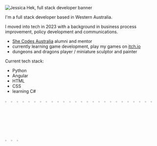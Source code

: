 <img max-width="100%" alt="Jessica Hek, full stack developer banner" src="https://github.com/user-attachments/assets/dd30679a-873a-4734-afd1-a31cd08b6d5a">


I'm a full stack developer based in Western Australia.

I moved into tech in 2023 with a background in business process improvement, policy development and communications. 

 - <a href="https://shecodes.com.au/">She Codes Australia</a> alumni and mentor
 - currently learning game development, play my games on <a href=https://whatthehek.itch.io/ target=_blank>itch.io</a>
 - dungeons and dragons player / miniature sculptor and painter

Current tech stack:
 - Python
 - Angular
 - HTML
 - CSS
 - learning C#

<img width="3%" alt="code image" src="https://github.com/user-attachments/assets/534527e3-9315-41a9-9a8b-076f7cc9f4c9">
<img width="3%" alt="game controller" src="https://github.com/user-attachments/assets/73a8f451-de5d-4305-bdbd-bda29083ee49">
<img width="3%" alt="D20 dice" src="https://github.com/user-attachments/assets/326c9493-eb74-411b-97b0-346222aa6147">
<img width="3%" alt="full stack pancakes" src="https://github.com/user-attachments/assets/87a21900-bab8-4fae-84b7-f488a6060500">
<img width="3%" alt="dragon" src="https://github.com/user-attachments/assets/6a047d1a-687f-43e5-ac8e-aec32e6ccf2d">
<img width="3%" alt="artist pallette" src="https://github.com/user-attachments/assets/2b0a1671-284e-4045-a62c-4e89338bf0a9">
<img width="3%" alt="code image" src="https://github.com/user-attachments/assets/534527e3-9315-41a9-9a8b-076f7cc9f4c9">
<img width="3%" alt="game controller" src="https://github.com/user-attachments/assets/73a8f451-de5d-4305-bdbd-bda29083ee49">
<img width="3%" alt="D20 dice" src="https://github.com/user-attachments/assets/326c9493-eb74-411b-97b0-346222aa6147">
<img width="3%" alt="full stack pancakes" src="https://github.com/user-attachments/assets/87a21900-bab8-4fae-84b7-f488a6060500">
<img width="3%" alt="dragon" src="https://github.com/user-attachments/assets/6a047d1a-687f-43e5-ac8e-aec32e6ccf2d">
<img width="3%" alt="artist pallette" src="https://github.com/user-attachments/assets/2b0a1671-284e-4045-a62c-4e89338bf0a9">
<img width="3%" alt="code image" src="https://github.com/user-attachments/assets/534527e3-9315-41a9-9a8b-076f7cc9f4c9">
<img width="3%" alt="game controller" src="https://github.com/user-attachments/assets/73a8f451-de5d-4305-bdbd-bda29083ee49">
<img width="3%" alt="D20 dice" src="https://github.com/user-attachments/assets/326c9493-eb74-411b-97b0-346222aa6147">
<img width="3%" alt="full stack pancakes" src="https://github.com/user-attachments/assets/87a21900-bab8-4fae-84b7-f488a6060500">
<img width="3%" alt="dragon" src="https://github.com/user-attachments/assets/6a047d1a-687f-43e5-ac8e-aec32e6ccf2d">
<img width="3%" alt="artist pallette" src="https://github.com/user-attachments/assets/2b0a1671-284e-4045-a62c-4e89338bf0a9">
<img width="3%" alt="code image" src="https://github.com/user-attachments/assets/534527e3-9315-41a9-9a8b-076f7cc9f4c9">
<img width="3%" alt="game controller" src="https://github.com/user-attachments/assets/73a8f451-de5d-4305-bdbd-bda29083ee49">
<img width="3%" alt="D20 dice" src="https://github.com/user-attachments/assets/326c9493-eb74-411b-97b0-346222aa6147">
<img width="3%" alt="full stack pancakes" src="https://github.com/user-attachments/assets/87a21900-bab8-4fae-84b7-f488a6060500">
<img width="3%" alt="dragon" src="https://github.com/user-attachments/assets/6a047d1a-687f-43e5-ac8e-aec32e6ccf2d">
<img width="3%" alt="artist pallette" src="https://github.com/user-attachments/assets/2b0a1671-284e-4045-a62c-4e89338bf0a9">
<img width="3%" alt="code image" src="https://github.com/user-attachments/assets/534527e3-9315-41a9-9a8b-076f7cc9f4c9">
<img width="3%" alt="game controller" src="https://github.com/user-attachments/assets/73a8f451-de5d-4305-bdbd-bda29083ee49">
<img width="3%" alt="D20 dice" src="https://github.com/user-attachments/assets/326c9493-eb74-411b-97b0-346222aa6147">
<img width="3%" alt="full stack pancakes" src="https://github.com/user-attachments/assets/87a21900-bab8-4fae-84b7-f488a6060500">
<img width="3%" alt="dragon" src="https://github.com/user-attachments/assets/6a047d1a-687f-43e5-ac8e-aec32e6ccf2d">
